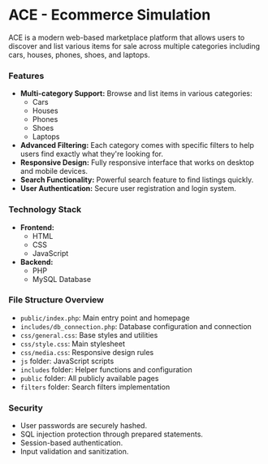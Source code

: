 
<!DOCTYPE html>
<html lang="en">
<head>
    <meta charset="UTF-8">
    <meta name="viewport" content="width=device-width, initial-scale=1.0">
</head>
<body>
    <h1>ACE - Ecommerce Simulation</h1>
    <p>ACE is a modern web-based marketplace platform that allows users to discover and list various items for sale across multiple categories including cars, houses, phones, shoes, and laptops.</p>
    <h3>Features</h3>
    <ul>
        <li>
            <strong>Multi-category Support:</strong> Browse and list items in various categories:
            <ul>
                <li>Cars</li>
                <li>Houses</li>
                <li>Phones</li>
                <li>Shoes</li>
                <li>Laptops</li>
            </ul>
        </li>
        <li><strong>Advanced Filtering:</strong> Each category comes with specific filters to help users find exactly what they're looking for.</li>
        <li><strong>Responsive Design:</strong> Fully responsive interface that works on desktop and mobile devices.</li>
        <li><strong>Search Functionality:</strong> Powerful search feature to find listings quickly.</li>
        <li><strong>User Authentication:</strong> Secure user registration and login system.</li>
    </ul>
    <h3>Technology Stack</h3>
    <ul>
        <li><strong>Frontend:</strong>
            <ul>
                <li>HTML</li>
                <li>CSS</li>
                <li>JavaScript</li>
            </ul>
        </li>
        <li><strong>Backend:</strong>
            <ul>
                <li>PHP</li>
                <li>MySQL Database</li>
            </ul>
        </li>
    </ul>
    <h3>File Structure Overview</h3>
    <ul>
        <li><code>public/index.php</code>: Main entry point and homepage</li>
        <li><code>includes/db_connection.php</code>: Database configuration and connection</li>
        <li><code>css/general.css</code>: Base styles and utilities</li>
        <li><code>css/style.css</code>: Main stylesheet</li>
        <li><code>css/media.css</code>: Responsive design rules</li>
        <li><code>js</code> folder: JavaScript scripts</li>
        <li><code>includes</code> folder: Helper functions and configuration</li>
        <li><code>public</code> folder: All publicly available pages</li>
        <li><code>filters</code> folder: Search filters implementation</li>
    </ul>
    <h3>Security</h3>
    <ul>
        <li>User passwords are securely hashed.</li>
        <li>SQL injection protection through prepared statements.</li>
        <li>Session-based authentication.</li>
        <li>Input validation and sanitization.</li>
    </ul>
</body>
</html>
